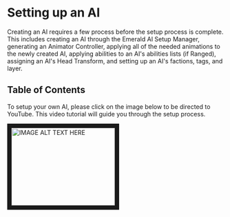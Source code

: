 # Setting up an AI
Creating an AI requires a few process before the setup process is complete. This includes creating an AI through the Emerald AI Setup Manager, generating an Animator Controller, applying all of the needed animations to the newly created AI, applying abilities to an AI's abilities lists (if Ranged), assigning an AI's Head Transform, and setting up an AI's factions, tags, and layer.

## Table of Contents



To setup your own AI, please click on the image below to be directed to YouTube. This video tutorial will guide you through the setup process.

<a href="http://www.youtube.com/watch?feature=player_embedded&v=E1o5_jVLfLw
" target="_blank"><img src="http://img.youtube.com/vi/E1o5_jVLfLw/0.jpg" 
alt="IMAGE ALT TEXT HERE" width="240" height="180" border="10" /></a>